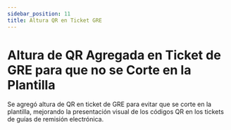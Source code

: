 ```yaml
---
sidebar_position: 11
title: Altura QR en Ticket GRE
---
```


# Altura de QR Agregada en Ticket de GRE para que no se Corte en la Plantilla

Se agregó altura de QR en ticket de GRE para evitar que se corte en la plantilla, mejorando la presentación visual de los códigos QR en los tickets de guías de remisión electrónica.
